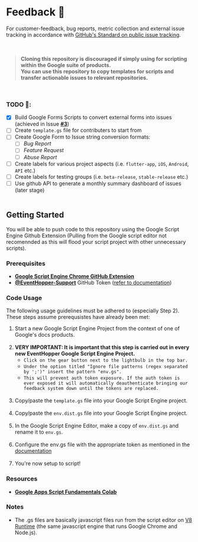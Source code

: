 # Feedback :speech_balloon:
For customer-feedback, bug reports, metric collection and external issue tracking in accordance with [GitHub's Standard on public issue tracking](https://docs.github.com/en/github/creating-cloning-and-archiving-repositories/creating-an-issues-only-repository).<br><br><br>

>**Cloning this repository is discouraged if simply using for scripting within the Google suite of products.<br>You can use this repository to copy templates for scripts and transfer actionable issues to relevant repositories.**

<br>

### **TODO :dart::**

- [x] Build Google Forms Scripts to convert external forms into issues (achieved in Issue [**#3**](https://github.com/EventHopper/Feedback/issues/3))
- [ ] Create `template.gs` file for contributers to start from
- [ ] Create Google Form to Issue string conversion formats:
  - [ ] _Bug Report_
  - [ ] _Feature Request_
  - [ ] _Abuse Report_
- [ ] Create labels for various project aspects (i.e. `flutter-app`, `iOS`, `Android`, `API` etc.)
- [ ] Create labels for testing groups (i.e. `beta-release`, `stable-release` etc.)
- [ ] Use github API to generate a monthly summary dashboard of issues (later stage)
<br><br>

## Getting Started

 You will be able to push code to this repository using the Google Script Engine Github Extension (Pulling from the Google script editor not recomennded as this will flood your script project with other unnecessary scripts).

### Prerequisites

- [**Google Script Engine Chrome GitHub Extension**](https://chrome.google.com/webstore/detail/google-apps-script-github/lfjcgcmkmjjlieihflfhjopckgpelofo/related?hl=en)
- [**@EventHopper-Support**](https://github.com/eventhopper-support) GitHub Token ([refer to documentation](https://docs.google.com/document/d/1zYid1Ei8TIXN1NPlI_dxAUcbUdDYtzD9XH4cNu6cb-k/edit#))

### Code Usage

The following usage guidelines must be adhered to (especially Step 2).<br> These steps assume prerequsistes have already been met:

1. Start a new Google Script Engine Project from the context of one of Google's docs products.<br><br>
2. **VERY IMPORTANT: It is important that this step is carried out in every new EventHopper Google Script Engine Project.**<br> 
    - `Click on the gear button next to the lightbulb in the top bar. `
    - `Under the option titled "Ignore file patterns (regex separated by ';')" insert the pattern "env.gs". `
    - `This will prevent auth token exposure. If the auth token is ever exposed it will automatically deauthenticate bringing our feedback system down until the tokens are replaced.`
<br><br>
3. Copy/paste the `template.gs` file into your Google Script Engine project.<br><br>
4. Copy/paste the `env.dist.gs` file into your Google Script Engine project.<br><br>
5. In the Google Script Engine Editor, make a copy of `env.dist.gs` and rename it to `env.gs`.<br><br>
6. Configure the env.gs file with the appropriate token as mentioned in the [documentation](https://docs.google.com/document/d/1zYid1Ei8TIXN1NPlI_dxAUcbUdDYtzD9XH4cNu6cb-k/edit#)<br><br>
7. You're now setup to script!

### Resources

- [**Google Apps Script Fundamentals Colab**](https://developers.google.com/apps-script/quickstart/fundamentals-codelabs) 

### Notes
- The .gs files are basically javascript files run from the script editor on [V8 Runtime](https://developers.google.com/apps-script/guides/v8-runtime) (the same javascript engine that runs Google Chrome and Node.js).

